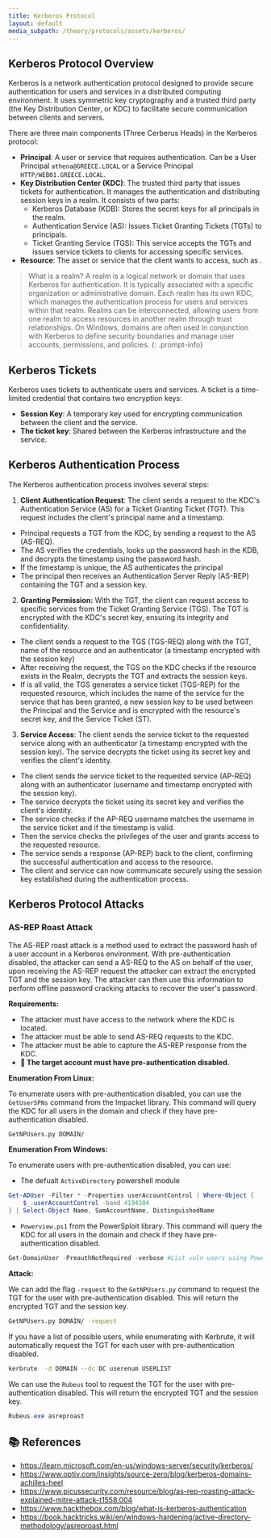 ```yaml
---
title: Kerberos Protocol
layout: default
media_subpath: /theory/protocols/assets/kerberos/
---
```


## Kerberos Protocol Overview

Kerberos is a network authentication protocol designed to provide secure authentication for users and services in a distributed computing environment. It uses symmetric key cryptography and a trusted third party (the Key Distribution Center, or KDC) to facilitate secure communication between clients and servers.

There are three main components (Three Cerberus Heads) in the Kerberos protocol:
- **Principal**: A user or service that requires authentication. Can be a User Principal `athena@GREECE.LOCAL` or a Service Principal `HTTP/WEB01.GREECE.LOCAL`.
- **Key Distribution Center (KDC)**: The trusted third party that issues tickets for authentication. It manages the authentication and distributing session keys in a realm. It consists of two parts:
  - Kerberos Database (KDB): Stores the secret keys for all principals in the realm.
  - Authentication Service (AS): Issues Ticket Granting Tickets (TGTs) to principals.
  - Ticket Granting Service (TGS): This service accepts the TGTs and issues service tickets to clients for accessing specific services.
- **Resource**: The asset or service that the client wants to access, such as .

> What is a realm?
A realm is a logical network or domain that uses Kerberos for authentication. It is typically associated with a specific organization or administrative domain. Each realm has its own KDC, which manages the authentication process for users and services within that realm. Realms can be interconnected, allowing users from one realm to access resources in another realm through trust relationships. On Windows, domains are often used in conjunction with Kerberos to define security boundaries and manage user accounts, permissions, and policies.
{: .prompt-info}

## Kerberos Tickets
Kerberos uses tickets to authenticate users and services. A ticket is a time-limited credential that contains two encryption keys:
- **Session Key**: A temporary key used for encrypting communication between the client and the service.
- **The ticket key**: Shared between the Kerberos infrastructure and the service.

## Kerberos Authentication Process
The Kerberos authentication process involves several steps:

1. **Client Authentication Request**: The client sends a request to the KDC's Authentication Service (AS) for a Ticket Granting Ticket (TGT). This request includes the client's principal name and a timestamp. 
- Principal requests a TGT from the KDC, by sending a request to the AS (AS-REQ).
- The AS verifies the credentials, looks up the password hash in the KDB, and decrypts the timestamp using the password hash.
- If the timestamp is unique, the AS authenticates the principal
- The principal then receives an Authentication Server Reply (AS-REP) containing the TGT and a session key.
2. **Granting Permission:** With the TGT, the client can request access to specific services from the Ticket Granting Service (TGS). The TGT is encrypted with the KDC's secret key, ensuring its integrity and confidentiality.
- The client sends a request to the TGS (TGS-REQ) along with the TGT, name of the resource and an authenticator (a timestamp encrypted with the session key)
- After receiving the request, the TGS on the KDC checks if the resource exists in the Realm, decrypts the TGT and extracts the session keys. 
- If is all valid, the TGS generates a service ticket (TGS-REP) for the requested resource, which includes the name of the service for the service that has been granted, a new session key to be used between the Principal and the Service and is encrypted with the resource's secret key, and the Service Ticket (ST).
3. **Service Access**: The client sends the service ticket to the requested service along with an authenticator (a timestamp encrypted with the session key). The service decrypts the ticket using its secret key and verifies the client's identity.
- The client sends the service ticket to the requested service (AP-REQ) along with an authenticator (username and timestamp encrypted with the session key).
- The service decrypts the ticket using its secret key and verifies the client's identity.
- The service checks if the AP-REQ username matches the username in the service ticket and if the timestamp is valid.
- Then the service checks the privileges of the user and grants access to the requested resource.
- The service sends a response (AP-REP) back to the client, confirming the successful authentication and access to the resource.
- The client and service can now communicate securely using the session key established during the authentication process.

## Kerberos Protocol Attacks

### AS-REP Roast Attack

The AS-REP roast attack is a method used to extract the password hash of a user account in a Kerberos environment. With pre-authentication disabled, the attacker can send a AS-REQ to the AS on behalf of the user, upon receiving the AS-REP request the attacker can extract the encrypted TGT and the session key. The attacker can then use this information to perform offline password cracking attacks to recover the user's password.

**Requirements:**

- The attacker must have access to the network where the KDC is located.
- The attacker must be able to send AS-REQ requests to the KDC.
- The attacker must be able to capture the AS-REP response from the KDC.
- **🚨 The target account must have pre-authentication disabled.**

**Enumeration From Linux:**

To enumerate users with pre-authentication disabled, you can use the `GetUserSPNs` command from the Impacket library. This command will query the KDC for all users in the domain and check if they have pre-authentication disabled.

```bash
GetNPUsers.py DOMAIN/ 
```

**Enumeration From Windows:**

To enumerate users with pre-authentication disabled, you can use:

- The defualt `ActiveDirectory` powershell module

```powershell
Get-ADUser -Filter * -Properties userAccountControl | Where-Object {
    $_.userAccountControl -band 4194304
} | Select-Object Name, SamAccountName, DistinguishedName
```

- `Powerview.ps1` from the PowerSploit library. This command will query the KDC for all users in the domain and check if they have pre-authentication disabled.

```powershell
Get-DomainUser -PreauthNotRequired -verbose #List vuln users using PowerView
```

**Attack:**

We can add the flag `-request` to the `GetNPUsers.py` command to request the TGT for the user with pre-authentication disabled. This will return the encrypted TGT and the session key.

```bash
GetNPUsers.py DOMAIN/ -request
```

If you have a list of possible users, while enumerating with Kerbrute, it will automatically request the TGT for each user with pre-authentication disabled.

```bash
kerbrute  -d DOMAIN --dc DC userenum USERLIST
```


We can use the `Rubeus` tool to request the TGT for the user with pre-authentication disabled. This will return the encrypted TGT and the session key.

```powershell
Rubeus.exe asreproast 
```

## 📚 References

- https://learn.microsoft.com/en-us/windows-server/security/kerberos/
- https://www.optiv.com/insights/source-zero/blog/kerberos-domains-achilles-heel
- https://www.picussecurity.com/resource/blog/as-rep-roasting-attack-explained-mitre-attack-t1558.004
- https://www.hackthebox.com/blog/what-is-kerberos-authentication
- https://book.hacktricks.wiki/en/windows-hardening/active-directory-methodology/asreproast.html
